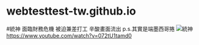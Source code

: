 # webtesttest-tw.github.io
#統神 面臨財務危機 被迫兼差打工 辛酸畫面流出
p.s.其實是端墨西哥捲
![統神](https://www.google.com/search?q=%E7%B5%B1%E7%A5%9E%E7%AB%AF%E7%81%AB%E9%8D%8B&tbm=isch&ved=2ahUKEwjswOaN04TvAhVDYJQKHZtXB40Q2-cCegQIABAA&oq=%E7%B5%B1%E7%A5%9E%E7%AB%AF&gs_lcp=CgNpbWcQARgAMggIABCxAxCDATICCAAyCAgAELEDEIMBMgQIABAYMgQIABAYMgQIABAYMgQIABAYMgQIABAYMgQIABAYMgQIABAYUNAjWPAmYP0vaABwAHgAgAEfiAFvkgEBNJgBAKABAaoBC2d3cy13aXotaW1nwAEB&sclient=img&ei=AWQ3YKy8JcPA0QSbr53oCA&bih=969&biw=1920&rlz=1C1CHBF_zh-TWTW908TW908#imgrc=n04b5MthVoMYSM)
https://www.youtube.com/watch?v=072tU1tamd0
